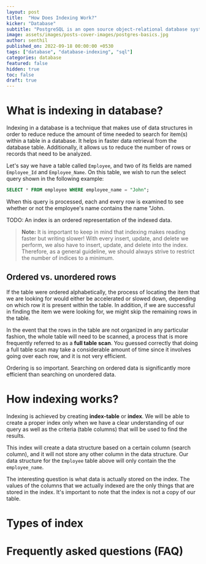 ```yaml
---
layout: post
title:  "How Does Indexing Work?"
kicker: "Database"
subtitle: "PostgreSQL is an open source object-relational database system. It runs on all major operating systems, and it's ACID-compliant."
image: assets/images/posts-cover-images/postgres-basics.jpg
author: senthil
published_on: 2022-09-18 00:00:00 +0530
tags: ["database", "database-indexing", "sql"]
categories: database
featured: false
hidden: true
toc: false
draft: true
---
```


# What is indexing in database?

Indexing in a database is a technique that makes use of data structures in order to reduce reduce the amount of time needed to search for item(s) within a table in a database. It helps in faster data retrieval from the database table. Additionally, it allows us to reduce the number of rows or records that need to be  analyzed.

Let's say we have a table called `Employee`, and two of its fields are named `Employee_Id` and `Employee_Name`. On this table, we wish to run the select query shown in the following example:

```sql
SELECT * FROM employee WHERE employee_name = "John";
```

When this query is processed, each and every row is examined to see whether or not the employee's name contains the name "John.

TODO: An index is an ordered representation of the indexed data.

> **Note:** It is important to keep in mind that indexing makes reading faster but writing slower! With every insert, update, and delete we perform, we also have to insert, update, and delete into the index. Therefore, as a general guideline, we should always strive to restrict the number of indices to a minimum.

## Ordered vs. unordered rows

If the table were ordered alphabetically, the process of locating the item that we are looking for would either be accelerated or slowed down, depending on which row it is present within the table. In addition, if we are successful in finding the item we were looking for, we might skip the remaining rows in the table.

In the event that the rows in the table are not organized in any particular fashion, the whole table will need to be scanned, a process that is more frequently referred to as a **full table scan**. You guessed correctly that doing a full table scan may take a considerable amount of time since it involves going over each row, and it is not very efficient.

Ordering is so important. Searching on ordered data is significantly more efficient than searching on unordered data.

# How indexing works?

Indexing is achieved by creating **index-table** or **index**. We will be able to create a proper index only when we have a clear understanding of our query as well as the criteria (table columns) that will be used to find the results.

This index will create a data structure based on a certain column (search column), and it will not store any other column in the data structure. Our data structure for the `Employee` table above will only contain the the `employee_name`.

The interesting question is what data is actually stored on the index. The values of the columns that we actually indexed are the only things that are stored in the index.  It's important to note that the index is not a copy of our table.

# Types of index

# Frequently asked questions (FAQ)

